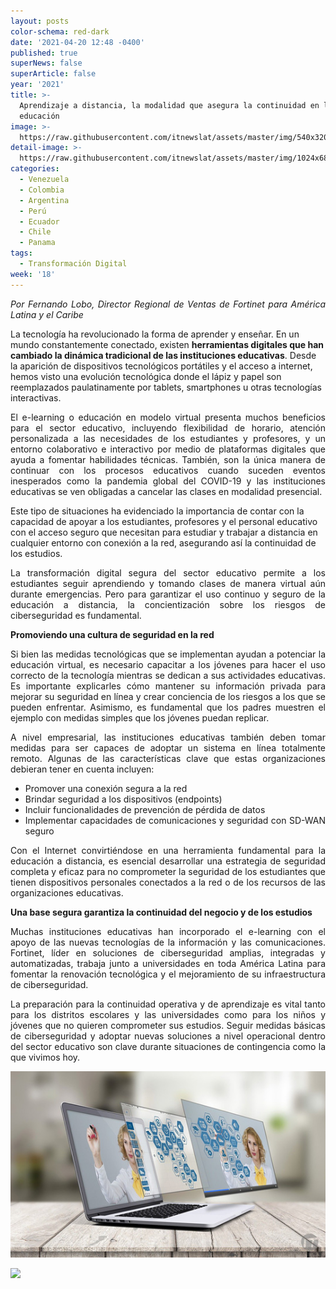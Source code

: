 ```yaml
---
layout: posts
color-schema: red-dark
date: '2021-04-20 12:48 -0400'
published: true
superNews: false
superArticle: false
year: '2021'
title: >-
  Aprendizaje a distancia, la modalidad que asegura la continuidad en la
  educación
image: >-
  https://raw.githubusercontent.com/itnewslat/assets/master/img/540x320/Educacion-VIrtual-p.jpg
detail-image: >-
  https://raw.githubusercontent.com/itnewslat/assets/master/img/1024x680/Educacion-VIrtual-g.jpg
categories:
  - Venezuela
  - Colombia
  - Argentina
  - Perú
  - Ecuador
  - Chile
  - Panama
tags:
  - Transformación Digital
week: '18'
---
```

<p style="text-align: justify;"><em>Por Fernando Lobo, Director Regional de Ventas de Fortinet para América Latina y el Caribe</em><em>

</em>La tecnología ha revolucionado la forma de aprender y enseñar. En un mundo constantemente conectado, existen <strong>herramientas digitales que han cambiado la dinámica tradicional de las instituciones educativas</strong>. Desde la aparición de dispositivos tecnológicos portátiles y el acceso a internet, hemos visto una evolución tecnológica donde el lápiz y papel son reemplazados paulatinamente por tablets, smartphones u otras tecnologías interactivas.</p>
<p style="text-align: justify;">El e-learning o educación en modelo virtual presenta muchos beneficios para el sector educativo, incluyendo flexibilidad de horario, atención personalizada a las necesidades de los estudiantes y profesores, y un entorno colaborativo e interactivo por medio de plataformas digitales que ayuda a fomentar habilidades técnicas. También, son la única manera de continuar con los procesos educativos cuando suceden eventos inesperados como la pandemia global del COVID-19 y las instituciones educativas se ven obligadas a cancelar las clases en modalidad presencial.

Este tipo de situaciones ha evidenciado la importancia de contar con la capacidad de apoyar a los estudiantes, profesores y el personal educativo con el acceso seguro que necesitan para estudiar y trabajar a distancia en cualquier entorno con conexión a la red, asegurando así la continuidad de los estudios.</p>
<p style="text-align: justify;">La transformación digital segura del sector educativo permite a los estudiantes seguir aprendiendo y tomando clases de manera virtual aún durante emergencias. Pero para garantizar el uso continuo y seguro de la educación a distancia, la concientización sobre los riesgos de ciberseguridad es fundamental.</p>
<p style="text-align: justify;"><strong>Promoviendo una cultura de seguridad en la red</strong></p>
<p style="text-align: justify;">Si bien las medidas tecnológicas que se implementan ayudan a potenciar la educación virtual, es necesario capacitar a los jóvenes para hacer el uso correcto de la tecnología mientras se dedican a sus actividades educativas. Es importante explicarles cómo mantener su información privada para mejorar su seguridad en línea y crear conciencia de los riesgos a los que se pueden enfrentar. Asimismo, es fundamental que los padres muestren el ejemplo con medidas simples que los jóvenes puedan replicar.</p>
<p style="text-align: justify;">A nivel empresarial, las instituciones educativas también deben tomar medidas para ser capaces de adoptar un sistema en línea totalmente remoto. Algunas de las características clave que estas organizaciones debieran tener en cuenta incluyen:</p>

<ul style="list-style-type: disc; text-align: justify;">
	<li>Promover una conexión segura a la red</li>
	<li>Brindar seguridad a los dispositivos (endpoints)</li>
	<li>Incluir funcionalidades de prevención de pérdida de datos</li>
	<li>Implementar capacidades de comunicaciones y seguridad con SD-WAN seguro</li>
</ul>
<p style="text-align: justify;">Con el Internet convirtiéndose en una herramienta fundamental para la educación a distancia, es esencial desarrollar una estrategia de seguridad completa y eficaz para no comprometer la seguridad de los estudiantes que tienen dispositivos personales conectados a la red o de los recursos de las organizaciones educativas.</p>
<p style="text-align: justify;"><strong>Una base segura garantiza la continuidad del negocio y de los estudios</strong></p>
<p style="text-align: justify;">Muchas instituciones educativas han incorporado el e-learning con el apoyo de las nuevas tecnologías de la información y las comunicaciones. Fortinet, líder en soluciones de ciberseguridad amplias, integradas y automatizadas, trabaja junto a universidades en toda América Latina para fomentar la renovación tecnológica y el mejoramiento de su infraestructura de ciberseguridad.</p>
<p style="text-align: justify;">La preparación para la continuidad operativa y de aprendizaje es vital tanto para los distritos escolares y las universidades como para los niños y jóvenes que no quieren comprometer sus estudios. Seguir medidas básicas de ciberseguridad y adoptar nuevas soluciones a nivel operacional dentro del sector educativo son clave durante situaciones de contingencia como la que vivimos hoy.</p>


![](https://raw.githubusercontent.com/itnewslat/assets/master/img/540x320/Educacion-VIrtual-p.jpg)

<img src="https://tracker.metricool.com/c3po.jpg?hash=56f88a41e39ab42c063cc51676587a04"/>